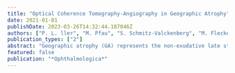 ```yaml
---
title: "Optical Coherence Tomography-Angiography in Geographic Atrophy"
date: 2021-01-01
publishDate: 2023-03-26T14:32:44.187046Z
authors: ["P. L. ller", "M. Pfau", "S. Schmitz-Valckenberg", "M. Fleckenstein", "F. G. Holz"]
publication_types: ["2"]
abstract: "Geographic atrophy (GA) represents the non-exudative late stage of age-related macular degeneration and constitutes a leading cause of legal blindness in the developed world. It is characterized by areas of loss of outer retinal layers including photoreceptors, degeneration of the retinal pigment epithelium, and rarefication of the choriocapillaris. As all three layers are functionally connected, the precise temporal sequence and relative contribution of these layers towards the development and progression of GA is unclear. The advent of optical coherence tomography angiography (OCT-A) has allowed for three-dimensional visualization of retinal blood flow. Using OCT-A, recent studies have demonstrated that choriocapillaris flow alterations are particularly associated with the development of GA, exceed atrophy boundaries spatially, and are a prognostic factor for future GA progression. Furthermore, OCT-A may be helpful to differentiate GA from mimicking diseases. Evidence for a potential protective effect of specific forms of choroidal neovascularization in the context of GA has been reported. This article aims to give a comprehensive review of the current literature concerning the application of OCT-A in GA, and summarizes the opportunities and limitations with regard to pathophysiologic considerations, differential diagnosis, study design, and patient assessment."
featured: false
publication: "*Ophthalmologica*"
---
```


